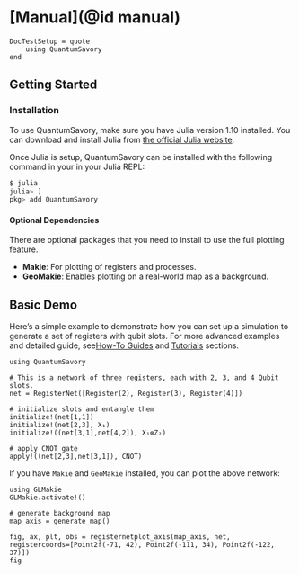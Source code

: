 # [Manual](@id manual)

```@meta
DocTestSetup = quote
    using QuantumSavory
end
```

## Getting Started
### Installation
To use QuantumSavory, make sure you have Julia version 1.10 installed. You can download and install Julia from [the official Julia website](https://julialang.org/downloads/).

Once Julia is setup, QuantumSavory can be installed with the following command in your in your Julia REPL:
```bash
$ julia
julia> ]
pkg> add QuantumSavory
```
#### Optional Dependencies
There are optional packages that you need to install to use the full plotting feature.
- **Makie**: For plotting of registers and processes.
- **GeoMakie**: Enables plotting on a real-world map as a background.

## Basic Demo
Here’s a simple example to demonstrate how you can set up a simulation to generate a set of registers with qubit slots. For more advanced examples and detailed guide, see[How-To Guides](@ref) and [Tutorials](@ref) sections.


```
using QuantumSavory

# This is a network of three registers, each with 2, 3, and 4 Qubit slots.
net = RegisterNet([Register(2), Register(3), Register(4)])

# initialize slots and entangle them
initialize!(net[1,1])
initialize!(net[2,3], X₁)
initialize!((net[3,1],net[4,2]), X₁⊗Z₂)

# apply CNOT gate
apply!((net[2,3],net[3,1]), CNOT)
```

If you have `Makie` and `GeoMakie` installed, you can plot the above network:
```
using GLMakie
GLMakie.activate!()

# generate background map
map_axis = generate_map()

fig, ax, plt, obs = registernetplot_axis(map_axis, net, registercoords=[Point2f(-71, 42), Point2f(-111, 34), Point2f(-122, 37)])
fig
```